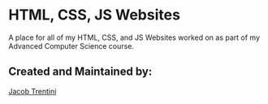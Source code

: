 # HTML, CSS, JS Websites

A place for all of my HTML, CSS, and JS Websites worked on as part of my Advanced Computer Science course.

## Created and Maintained by:

[Jacob Trentini](https://github.com/Awesomeplayer165)
